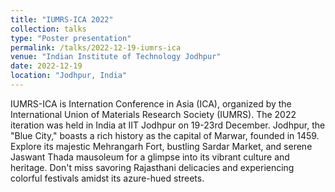 ```yaml
---
title: "IUMRS-ICA 2022"
collection: talks
type: "Poster presentation"
permalink: /talks/2022-12-19-iumrs-ica
venue: "Indian Institute of Technology Jodhpur"
date: 2022-12-19
location: "Jodhpur, India"
---
```


IUMRS-ICA is Internation Conference in Asia (ICA), organized by the International Union of Materials Research Society (IUMRS). The 2022 iteration was held in India at IIT Jodhpur on 19-23rd December. Jodhpur, the "Blue City," boasts a rich history as the capital of Marwar, founded in 1459. Explore its majestic Mehrangarh Fort, bustling Sardar Market, and serene Jaswant Thada mausoleum for a glimpse into its vibrant culture and heritage. Don't miss savoring Rajasthani delicacies and experiencing colorful festivals amidst its azure-hued streets.
